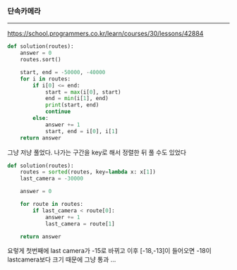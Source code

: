 ### 단속카메라
---

https://school.programmers.co.kr/learn/courses/30/lessons/42884

```python
def solution(routes):
    answer = 0
    routes.sort()

    start, end = -50000, -40000
    for i in routes:
        if i[0] <= end:
            start = max(i[0], start)
            end = min(i[1], end)
            print(start, end)
            continue
        else:
            answer += 1
            start, end = i[0], i[1]
    return answer
```
 
그냥 저냥 풀었다. 나가는 구간을 key로 해서 정렬한 뒤 풀 수도 있었다

```python
def solution(routes):
    routes = sorted(routes, key=lambda x: x[1])
    last_camera = -30000

    answer = 0

    for route in routes:
        if last_camera < route[0]:
            answer += 1
            last_camera = route[1]

    return answer
```
요렇게
첫번째에 last camera가 -15로 바뀌고 이후 [-18,-13]이 들어오면 -18이 lastcamera보다 크기 때문에 그냥 통과 ...
